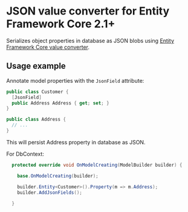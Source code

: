 ﻿# JSON value converter for Entity Framework Core 2.1+

Serializes object properties in database as JSON blobs using [Entity Framework Core value converter](https://docs.microsoft.com/en-us/ef/core/modeling/value-conversions).

## Usage example

Annotate model properties with the ```JsonField``` attribute:
```csharp
public class Customer {
  [JsonField]
  public Address Address { get; set; }
}

public class Address {
  // ...
}
```

This will persist Address property in database as JSON.

For DbContext:

```csharp
  protected override void OnModelCreating(ModelBuilder builder) {

    base.OnModelCreating(builder);

    builder.Entity<Customer>().Property(m => m.Address);
    builder.AddJsonFields();        
    
  }
```

